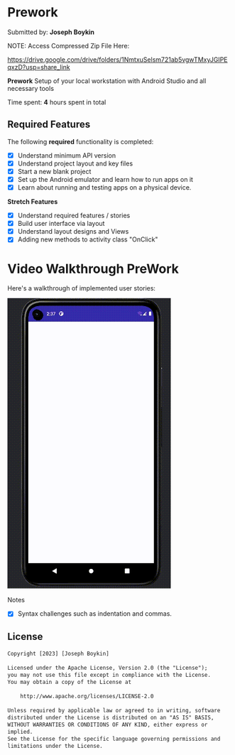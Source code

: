 # Prework

Submitted by: **Joseph Boykin**

NOTE: Access Compressed Zip File Here:

https://drive.google.com/drive/folders/1NmtxuSelsm721ab5vgwTMxyJGIPEqxzD?usp=share_link

**Prework** Setup of your local workstation with Android Studio and all necessary tools

Time spent: **4** hours spent in total

## Required Features

The following **required** functionality is completed:

- [x] Understand minimum API version
- [x] Understand project layout and key files
- [x] Start a new blank project
- [x] Set up the Android emulator and learn how to run apps on it
- [x] Learn about running and testing apps on a physical device.

**Stretch Features**
- [x] Understand required features / stories
- [x] Build user interface via layout
- [x] Understand layout designs and Views
- [x] Adding new methods to activity class "OnClick"

# Video Walkthrough PreWork
Here's a walkthrough of implemented user stories:


<img src='https://github.com/joeboykin/Prework/blob/0668f35144df7f054e4d3b599fd2b179112ced54/Toast-2_Prework.gif' title='PreWork' width='' alt='PreWork'/>

Notes
- [x] Syntax challenges such as indentation and commas.

## License
    Copyright [2023] [Joseph Boykin]

    Licensed under the Apache License, Version 2.0 (the "License");
    you may not use this file except in compliance with the License.
    You may obtain a copy of the License at

        http://www.apache.org/licenses/LICENSE-2.0

    Unless required by applicable law or agreed to in writing, software
    distributed under the License is distributed on an "AS IS" BASIS,
    WITHOUT WARRANTIES OR CONDITIONS OF ANY KIND, either express or implied.
    See the License for the specific language governing permissions and
    limitations under the License.
